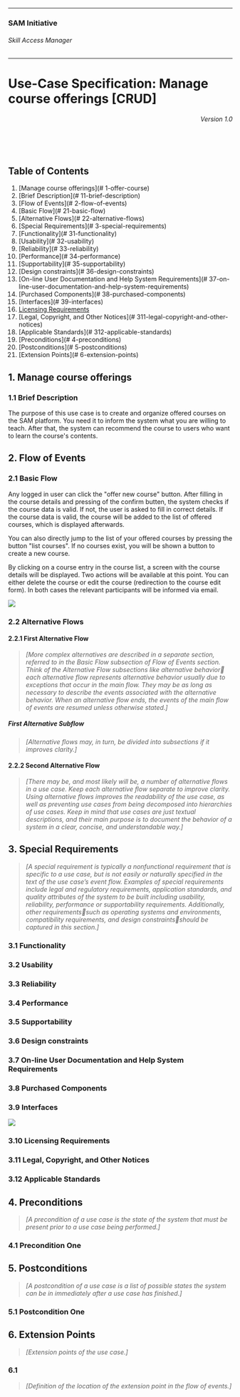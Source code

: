 ***
### SAM Initiative
###### Skill Access Manager
***

# Use-Case Specification: Manage course offerings [CRUD]

###### <div style="text-align: right">Version 1.0</div>
<br>
<br>

## Table of Contents

1. [Manage course offerings](# 1-offer-course)
  1. [Brief Description](# 11-brief-description)
2. [Flow of Events](# 2-flow-of-events)
  1. [Basic Flow](# 21-basic-flow)
  2. [Alternative Flows](# 22-alternative-flows)
3. [Special Requirements](# 3-special-requirements)
  1. [Functionality](# 31-functionality)
  2. [Usability](# 32-usability)
  3. [Reliability](# 33-reliability)
  4. [Performance](# 34-performance)
  5. [Supportability](# 35-supportability)
  6. [Design constraints](# 36-design-constraints)
  7. [On-line User Documentation and Help System Requirements](# 37-on-line-user-documentation-and-help-system-requirements)
  8. [Purchased Components](# 38-purchased-components)
  9. [Interfaces](# 39-interfaces)
  10. [Licensing Requirements](310-licencing-requirements)
  11. [Legal, Copyright, and Other Notices](# 311-legal-copyright-and-other-notices)
  12. [Applicable Standards](# 312-applicable-standards)
4. [Preconditions](# 4-preconditions)
5. [Postconditions](# 5-postconditions)
6. [Extension Points](# 6-extension-points)
  
## 1. Manage course offerings
### 1.1 Brief Description
The purpose of this use case is to create and organize offered courses on the SAM platform. You need it to inform the system what you are willing to teach. After that, the system can recommend the course to users who want to learn the course's contents.

## 2. Flow of Events

### 2.1 Basic Flow

Any logged in user can click the "offer new course" button. After filling in the course details and pressing of the confirm butten, the system checks if the course data is valid. If not, the user is asked to fill in correct details. If the course data is valid, the course will be added to the list of offered courses, which is displayed afterwards.

You can also directly jump to the list of your offered courses by pressing the button "list courses". If no courses exist, you will be shown a button to create a new course.

By clicking on a course entry in the course list, a screen with the course details will be displayed. Two actions will be available at this point. You can either delete the course or edit the course (redirection to the course edit form). In both cases the relevant participants will be informed via email.

![](ad_manage-course.png)

### 2.2 Alternative Flows
#### 2.2.1 First Alternative Flow
>_[More complex alternatives are described in a separate section, referred to in the Basic Flow subsection of Flow of Events section. Think of the Alternative Flow subsections like alternative behavior each alternative flow represents alternative behavior usually due to exceptions that occur in the main flow. They may be as long as necessary to describe the events associated with the alternative behavior. When an alternative flow ends, the events of the main flow of events are resumed unless otherwise stated.]_

##### First Alternative Subflow
>_[Alternative flows may, in turn, be divided into subsections if it improves clarity.]_

#### 2.2.2 Second Alternative Flow
>_[There may be, and most likely will be, a number of alternative flows in a use case. Keep each alternative flow separate to improve clarity. Using alternative flows improves the readability of the use case, as well as preventing use cases from being decomposed into hierarchies of use cases. Keep in mind that use cases are just textual descriptions, and their main purpose is to document the behavior of a system in a clear, concise, and understandable way.]_

## 3. Special Requirements
>_[A special requirement is typically a nonfunctional requirement that is specific to a use case, but is not easily or naturally specified in the text of the use case’s event flow. Examples of special requirements include legal and regulatory requirements, application standards, and quality attributes of the system to be built including usability, reliability, performance or supportability requirements. Additionally, other requirementssuch as operating systems and environments, compatibility requirements, and design constraintsshould be captured in this section.]_

### 3.1 Functionality
### 3.2 Usability
### 3.3 Reliability
### 3.4 Performance
### 3.5 Supportability
### 3.6 Design constraints
### 3.7 On-line User Documentation and Help System Requirements
### 3.8 Purchased Components
### 3.9 Interfaces

![](wf_manage-course.png)

### 3.10 Licensing Requirements
### 3.11 Legal, Copyright, and Other Notices
### 3.12 Applicable Standards
## 4. Preconditions
>_[A precondition of a use case is the state of the system that must be present prior to a use case being performed.]_

### 4.1 Precondition One
## 5. Postconditions
>_[A postcondition of a use case is a list of possible states the system can be in immediately after a use case has finished.]_

### 5.1 Postcondition One
## 6. Extension Points
>_[Extension points of the use case.]_

### 6.1 <Name of Extension Point>
>_[Definition of the location of the extension point in the flow of events.]_
